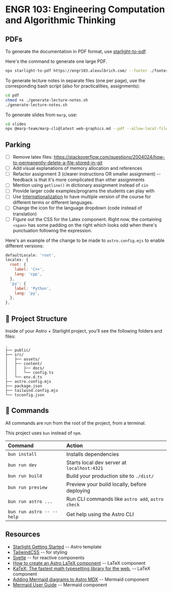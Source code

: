 # ENGR 103: Engineering Computation and Algorithmic Thinking

## PDFs

To generate the documentation in PDF format, use [starlight-to-pdf](https://github.com/Linkerin/starlight-to-pdf).

Here's the command to generate one large PDF.

```bash
npx starlight-to-pdf https://engr103.alexulbrich.com/ --footer ./footer.html --header ./header.html --filename engr103 --no-contents --margins '2cm 1cm 2cm 1cm'
```

To generate lecture notes in separate files (one per page), use the corresponding bash script (also for practicalities, assignments):

```bash
cd pdf
chmod +x ./generate-lecture-notes.sh
./generate-lecture-notes.sh
```

To generate slides from `marp`, use:

```bash
cd slides
npx @marp-team/marp-cli@latest web-graphics.md --pdf --allow-local-files
```

## Parking

- [ ] Remove latex files: https://stackoverflow.com/questions/2004024/how-to-permanently-delete-a-file-stored-in-git
- [ ] Add visual explanations of memory allocation and references
- [ ] Refactor assignment 3 (clearer instructions OR smaller assignment) -- feedback is that it's more complicated than other assignments
- [ ] Mention using `getline()` in dictionary assignment instead of `cin`
- [ ] Provide larger code examples/programs the students can play with
- [ ] Use [Internationalization](https://starlight.astro.build/guides/i18n/) to have multiple version of the course for different terms or different languages.
- [ ] Change the icon for the language dropdown (code instead of translation)
- [ ] Figure out the CSS for the Latex component. Right now, the containing `<span>` has some padding on the right which looks odd when there's punctuation following the expression.

Here's an example of the change to be made to `astro.config.mjs` to enable different versions:

```js
defaultLocale: 'root',
locales: {
  root: {
    label: 'C++',
    lang: 'cpp', 
  },
  'py': {
    label: 'Python',
    lang: 'py',
  },
},
```

## 🚀 Project Structure

Inside of your Astro + Starlight project, you'll see the following folders and files:

```
.
├── public/
├── src/
│   ├── assets/
│   ├── content/
│   │   ├── docs/
│   │   └── config.ts
│   └── env.d.ts
├── astro.config.mjs
├── package.json
├── tailwind.config.mjs
└── tsconfig.json
```

## 🧞 Commands

All commands are run from the root of the project, from a terminal.

This project uses `bun` instead of `npm`.

| Command                   | Action                                           |
| :------------------------ | :----------------------------------------------- |
| `bun install`             | Installs dependencies                            |
| `bun run dev`             | Starts local dev server at `localhost:4321`      |
| `bun run build`           | Build your production site to `./dist/`          |
| `bun run preview`         | Preview your build locally, before deploying     |
| `bun run astro ...`       | Run CLI commands like `astro add`, `astro check` |
| `bun run astro -- --help` | Get help using the Astro CLI                     |

## Resources

- [Starlight Getting Started](https://starlight.astro.build/getting-started/) -- Astro template
- [TailwindCSS](https://tailwindcss.com/) -- for styling
- [Svelte](https://svelte.dev/docs/svelte/overview) -- for reactive components
- [How to create an Astro LaTeX component](https://danidiaztech.com/create-astro-latex-component/) -- LaTeX component
- [KaTeX: The fastest math typesetting library for the web.](https://katex.org/) -- LaTeX component
- [Adding Mermaid diagrams to Astro MDX](https://xkonti.tech/blog/astro-mermaid-mdx/) -- Mermaid component
- [Mermaid User Guide](https://mermaid.js.org/intro/getting-started.html) -- Mermaid component